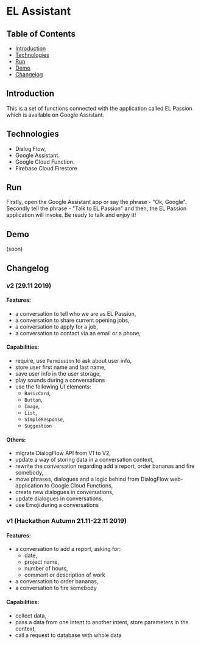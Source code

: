 # EL Assistant #

## Table of Contents
- [Introduction](#introduction)
- [Technologies](#technologies)
- [Run](#run)
- [Demo](#demo)
- [Changelog](#changelog)

## Introduction ##

This is a set of functions connected with the application called EL Passion which is available on Google Assistant.

## Technologies ##

* Dialog Flow,
* Google Assistant.
* Google Cloud Function.
* Firebase Cloud Firestore

## Run ##

Firstly, open the Google Assistant app or say the phrase - "Ok, Google". Secondly tell the phrase - "Talk to EL Passion" and then, the EL Passion application will invoke. Be ready to talk and enjoy it!

## Demo ##

(soon)

## Changelog ##

### v2 (29.11 2019) ### 

#### Features: ####

* a conversation to tell who we are as EL Passion,
* a conversation to share current opening jobs,
* a conversation to apply for a job,
* a conversation to contact via an email or a phone,

#### Capabilities: ####
* require, use `Permission` to ask about user info,
* store user first name and last name,
* save user info in the user storage,
* play sounds during a conversations
* use the following UI elements:
    * `BasicCard`,
    * `Button`,
    * `Image`,
    * `List`,
    * `SimpleResponse`,
    * `Suggestion`

#### Others: ####
* migrate DialogFlow API from V1 to V2,
* update a way of storing data in a conversation context,
* rewrite the conversation regarding add a report, order bananas and fire somebody,
* move phrases, dialogues and a logic behind from DialogFlow web-application to Google Cloud Functions,
* create new dialogues in conversations,
* update dialogues in conversations,
* use Emoji during a conversations

### v1 (Hackathon Autumn 21.11-22.11 2019) ### 

#### Features: ####
* a conversation to add a report, asking for:
    * date,
    * project name,
    * number of hours,
    * comment or description of work
* a conversation to order bananas,
* a conversation to fire somebody 

#### Capabilities: ####
* collect data,
* pass a data from one intent to another intent, store parameters in the context,
* call a request to database with whole data
